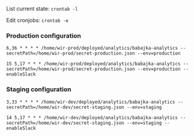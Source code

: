 List current state: `crontab -l`

Edit cronjobs: `crontab -e`

### Production configuration

`6,36 * * * * /home/wir-prod/deployed/analytics/babajka-analytics --secretPath=/home/wir-prod/secret-production.json --env=production`

`15 5,17 * * * /home/wir-prod/deployed/analytics/babajka-analytics --secretPath=/home/wir-prod/secret-production.json --env=production --enableSlack`

### Staging configuration

`3,33 * * * * /home/wir-dev/deployed/analytics/babajka-analytics --secretPath=/home/wir-dev/secret-staging.json --env=staging`

`14 5,17 * * * /home/wir-dev/deployed/analytics/babajka-analytics --secretPath=/home/wir-dev/secret-staging.json --env=staging --enableSlack`
